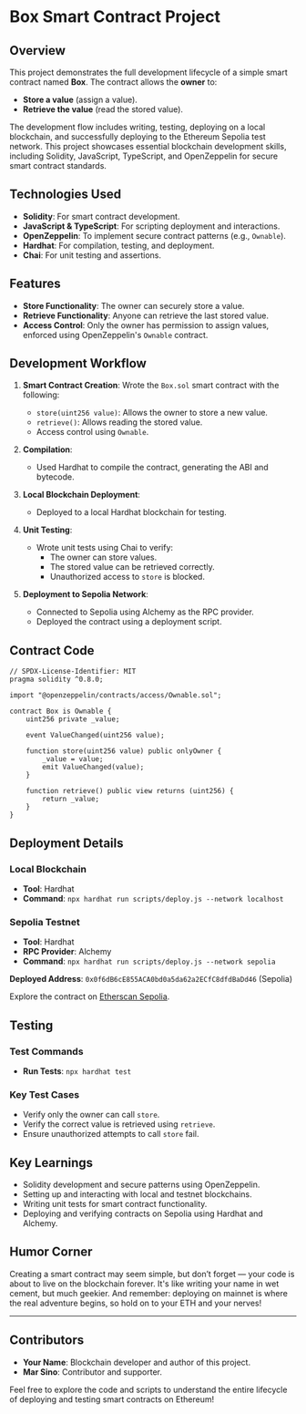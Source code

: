 # Box Smart Contract Project

## Overview
This project demonstrates the full development lifecycle of a simple smart contract named **Box**. The contract allows the **owner** to:
- **Store a value** (assign a value).
- **Retrieve the value** (read the stored value).

The development flow includes writing, testing, deploying on a local blockchain, and successfully deploying to the Ethereum Sepolia test network. This project showcases essential blockchain development skills, including Solidity, JavaScript, TypeScript, and OpenZeppelin for secure smart contract standards.

## Technologies Used
- **Solidity**: For smart contract development.
- **JavaScript & TypeScript**: For scripting deployment and interactions.
- **OpenZeppelin**: To implement secure contract patterns (e.g., `Ownable`).
- **Hardhat**: For compilation, testing, and deployment.
- **Chai**: For unit testing and assertions.

## Features
- **Store Functionality**: The owner can securely store a value.
- **Retrieve Functionality**: Anyone can retrieve the last stored value.
- **Access Control**: Only the owner has permission to assign values, enforced using OpenZeppelin's `Ownable` contract.

## Development Workflow
1. **Smart Contract Creation**: Wrote the `Box.sol` smart contract with the following:
   - `store(uint256 value)`: Allows the owner to store a new value.
   - `retrieve()`: Allows reading the stored value.
   - Access control using `Ownable`.

2. **Compilation**:
   - Used Hardhat to compile the contract, generating the ABI and bytecode.

3. **Local Blockchain Deployment**:
   - Deployed to a local Hardhat blockchain for testing.

4. **Unit Testing**:
   - Wrote unit tests using Chai to verify:
     - The owner can store values.
     - The stored value can be retrieved correctly.
     - Unauthorized access to `store` is blocked.

5. **Deployment to Sepolia Network**:
   - Connected to Sepolia using Alchemy as the RPC provider.
   - Deployed the contract using a deployment script.

## Contract Code
```solidity
// SPDX-License-Identifier: MIT
pragma solidity ^0.8.0;

import "@openzeppelin/contracts/access/Ownable.sol";

contract Box is Ownable {
    uint256 private _value;

    event ValueChanged(uint256 value);

    function store(uint256 value) public onlyOwner {
        _value = value;
        emit ValueChanged(value);
    }

    function retrieve() public view returns (uint256) {
        return _value;
    }
}
```

## Deployment Details
### Local Blockchain
- **Tool**: Hardhat 
- **Command**: `npx hardhat run scripts/deploy.js --network localhost`

### Sepolia Testnet
- **Tool**: Hardhat
- **RPC Provider**: Alchemy
- **Command**: `npx hardhat run scripts/deploy.js --network sepolia`

**Deployed Address**: `0x0f6dB6cE855ACA0bd0a5da62a2ECfC8dfdBaDd46` (Sepolia)

Explore the contract on [Etherscan Sepolia](https://sepolia.etherscan.io/address/0x0f6dB6cE855ACA0bd0a5da62a2ECfC8dfdBaDd46).

## Testing
### Test Commands
- **Run Tests**: `npx hardhat test`

### Key Test Cases
- Verify only the owner can call `store`.
- Verify the correct value is retrieved using `retrieve`.
- Ensure unauthorized attempts to call `store` fail.

## Key Learnings
- Solidity development and secure patterns using OpenZeppelin.
- Setting up and interacting with local and testnet blockchains.
- Writing unit tests for smart contract functionality.
- Deploying and verifying contracts on Sepolia using Hardhat and Alchemy.

## Humor Corner
Creating a smart contract may seem simple, but don’t forget — your code is about to live on the blockchain forever. It's like writing your name in wet cement, but much geekier. And remember: deploying on mainnet is where the real adventure begins, so hold on to your ETH and your nerves!

---

## Contributors
- **Your Name**: Blockchain developer and author of this project.
- **Mar Sino**: Contributor and supporter.

Feel free to explore the code and scripts to understand the entire lifecycle of deploying and testing smart contracts on Ethereum!
